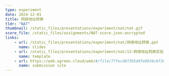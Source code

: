 ```yaml
---
type: experiment
date: 2024-12-01
title: 网络地址转换
tldr: "NAT"
thumbnail: /static_files/presentations/experiment/nat/nat.gif
score_file: /static_files/assignments/NAT-score.json.encrypted
links: 
    - url: /static_files/presentations/experiment/nat/网络地址转换.ppt
      name: slides
    - url: /static_files/presentations/experiment/nat/13-网络地址转换实验模板.doc
      name: template
    - url: https://web.ugreen.cloud/web/#/file/77fecd073b5d4fe8926c6f38c2217db4
      name: submission site
---
```

